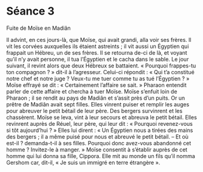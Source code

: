 # Séance 3
 
Fuite de Moïse en Madiân
 
Il advint, en ces jours-là, que Moïse, qui avait grandi, alla voir ses frères. Il vit les corvées auxquelles ils étaient astreints ; il vit aussi un Égyptien qui frappait un Hébreu, un de ses frères. Il se retourna de-ci de là, et voyant qu’il n’y avait personne, il tua l’Égyptien et le cacha dans le sable. Le jour suivant, il revint alors que deux Hébreux se battaient. « Pourquoi frappes-tu ton compagnon ? » dit-il à l’agresseur. Celui-ci répondit : « Qui t’a constitué notre chef et notre juge ? Veux-tu me tuer comme tu as tué l’Égyptien ? » Moïse effrayé se dit : « Certainement l’affaire se sait. » Pharaon entendit parler de cette affaire et chercha à tuer Moïse. Moïse s’enfuit loin de Pharaon ; il se rendit au pays de Madiân et s’assit près d’un puits.
Or un prêtre de Madiân avait sept filles. Elles vinrent puiser et remplir les auges pour abreuver le petit bétail de leur père. Des bergers survinrent et les chassèrent. Moïse se leva, vint à leur secours et abreuva le petit bétail. Elles revinrent auprès de Réuel, leur père, qui leur dit : « Pourquoi revenez-vous si tôt aujourd’hui ? » Elles lui dirent : « Un Égyptien nous a tirées des mains des bergers ; il a même puisé pour nous et abreuvé le petit bétail. – Et où est-il ? demanda-t-il à ses filles. Pourquoi donc avez-vous abandonné cet homme ? Invitez-le à manger. » Moïse consentit à s’établir auprès de cet homme qui lui donna sa fille, Cippora. Elle mit au monde un fils qu’il nomma Gershom car, dit-il, « Je suis un immigré en terre étrangère ».